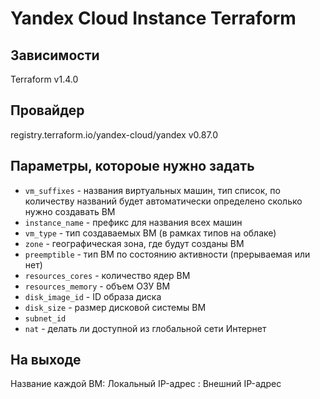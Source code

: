 # Yandex Cloud Instance Terraform

## Зависимости

Terraform v1.4.0

## Провайдер

registry.terraform.io/yandex-cloud/yandex v0.87.0

## Параметры, котороые нужно задать

- `vm_suffixes` - названия виртуальных машин, тип список, по количеству названий будет автоматически определено сколько нужно создавать ВМ
- `instance_name` - префикс для названия всех машин
- `vm_type` - тип создаваемых ВМ (в рамках типов на облаке)
- `zone` - географическая зона, где будут созданы ВМ
- `preemptible` - тип ВМ по состоянию активности (прерываемая или нет)
- `resources_cores` - количество ядер ВМ
- `resources_memory` - объем ОЗУ ВМ
- `disk_image_id` - ID образа диска
- `disk_size` - размер дисковой системы ВМ
- `subnet_id`
- `nat` - делать ли доступной из глобальной сети Интернет

## На выходе

Название каждой ВМ: Локальный IP-адрес : Внешний IP-адрес
